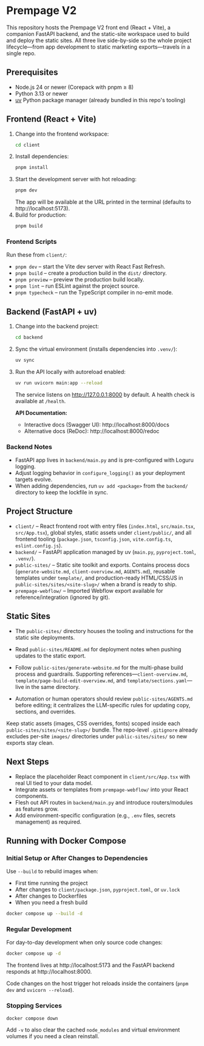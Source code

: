 # Prempage V2

This repository hosts the Prempage V2 front end (React + Vite), a companion FastAPI backend, and the static-site workspace used to build and deploy the static sites. All three live side-by-side so the whole project lifecycle—from app development to static marketing exports—travels in a single repo.

## Prerequisites
- Node.js 24 or newer (Corepack with pnpm ≥ 8)
- Python 3.13 or newer
- [uv](https://github.com/astral-sh/uv) Python package manager (already bundled in this repo's tooling)

## Frontend (React + Vite)
1. Change into the frontend workspace:
   ```bash
   cd client
   ```
2. Install dependencies:
   ```bash
   pnpm install
   ```
3. Start the development server with hot reloading:
   ```bash
   pnpm dev
   ```
   The app will be available at the URL printed in the terminal (defaults to http://localhost:5173).
4. Build for production:
   ```bash
   pnpm build
   ```

### Frontend Scripts
Run these from `client/`:
- `pnpm dev` – start the Vite dev server with React Fast Refresh.
- `pnpm build` – create a production build in the `dist/` directory.
- `pnpm preview` – preview the production build locally.
- `pnpm lint` – run ESLint against the project source.
- `pnpm typecheck` – run the TypeScript compiler in no-emit mode.

## Backend (FastAPI + uv)
1. Change into the backend project:
   ```bash
   cd backend
   ```
2. Sync the virtual environment (installs dependencies into `.venv/`):
   ```bash
   uv sync
   ```
3. Run the API locally with autoreload enabled:
   ```bash
   uv run uvicorn main:app --reload
   ```
   The service listens on http://127.0.0.1:8000 by default. A health check is available at `/health`.

   **API Documentation:**
   - Interactive docs (Swagger UI): http://localhost:8000/docs
   - Alternative docs (ReDoc): http://localhost:8000/redoc

### Backend Notes
- FastAPI app lives in `backend/main.py` and is pre-configured with Loguru logging.
- Adjust logging behavior in `configure_logging()` as your deployment targets evolve.
- When adding dependencies, run `uv add <package>` from the `backend/` directory to keep the lockfile in sync.

## Project Structure
- `client/` – React frontend root with entry files (`index.html`, `src/main.tsx`, `src/App.tsx`), global styles, static assets under `client/public/`, and all frontend tooling (`package.json`, `tsconfig.json`, `vite.config.ts`, `eslint.config.js`).
- `backend/` – FastAPI application managed by uv (`main.py`, `pyproject.toml`, `.venv/`).
- `public-sites/` – Static site toolkit and exports. Contains process docs (`generate-website.md`, `client-overview.md`, `AGENTS.md`), reusable templates under `template/`, and production-ready HTML/CSS/JS in `public-sites/sites/<site-slug>/` when a brand is ready to ship.
- `prempage-webflow/` – Imported Webflow export available for reference/integration (ignored by git).

## Static Sites
- The `public-sites/` directory houses the tooling and instructions for the static site deployments.

- Read `public-sites/README.md` for deployment notes when pushing updates to the static export.
- Follow `public-sites/generate-website.md` for the multi-phase build process and guardrails. Supporting references—`client-overview.md`, `template/page-build-edit-overview.md`, and `template/sections.yaml`—live in the same directory.
- Automation or human operators should review `public-sites/AGENTS.md` before editing; it centralizes the LLM-specific rules for updating copy, sections, and overrides.

Keep static assets (images, CSS overrides, fonts) scoped inside each `public-sites/sites/<site-slug>/` bundle. The repo-level `.gitignore` already excludes per-site `images/` directories under `public-sites/sites/` so new exports stay clean.

## Next Steps
- Replace the placeholder React component in `client/src/App.tsx` with real UI tied to your data model.
- Integrate assets or templates from `prempage-webflow/` into your React components.
- Flesh out API routes in `backend/main.py` and introduce routers/modules as features grow.
- Add environment-specific configuration (e.g., `.env` files, secrets management) as required.

## Running with Docker Compose

### Initial Setup or After Changes to Dependencies
Use `--build` to rebuild images when:
- First time running the project
- After changes to `client/package.json`, `pyproject.toml`, or `uv.lock`
- After changes to Dockerfiles
- When you need a fresh build

```bash
docker compose up --build -d
```

### Regular Development
For day-to-day development when only source code changes:
```bash
docker compose up -d
```

The frontend lives at http://localhost:5173 and the FastAPI backend responds at http://localhost:8000.

Code changes on the host trigger hot reloads inside the containers (`pnpm dev` and `uvicorn --reload`).

### Stopping Services
```bash
docker compose down
```
Add `-v` to also clear the cached `node_modules` and virtual environment volumes if you need a clean reinstall.
